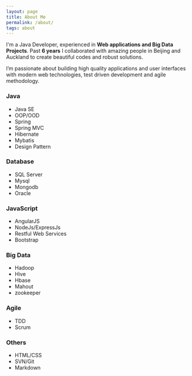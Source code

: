 ```yaml
---
layout: page
title: About Me 
permalink: /about/
tags: about
---
```


I'm a Java Developer, experienced in <b>Web applications and Big Data Projects</b>. Past <b>6 years</b> I collaborated with amazing people in Beijing and Auckland to create beautiful codes and robust solutions.


I’m passionate about building high quality applications and user interfaces with modern web technologies, test driven development and agile methodology.


### Java

* Java SE
* OOP/OOD
* Spring
* Spring MVC
* Hibernate
* Mybatis
* Design Pattern


### Database

* SQL Server
* Mysql
* Mongodb
* Oracle


### JavaScript

* AngularJS
* NodeJs/ExpressJs
* Restful Web Services
* Bootstrap


### Big Data

* Hadoop
* Hive
* Hbase
* Mahout
* zookeeper


### Agile

* TDD
* Scrum


### Others

* HTML/CSS
* SVN/Git
* Markdown

